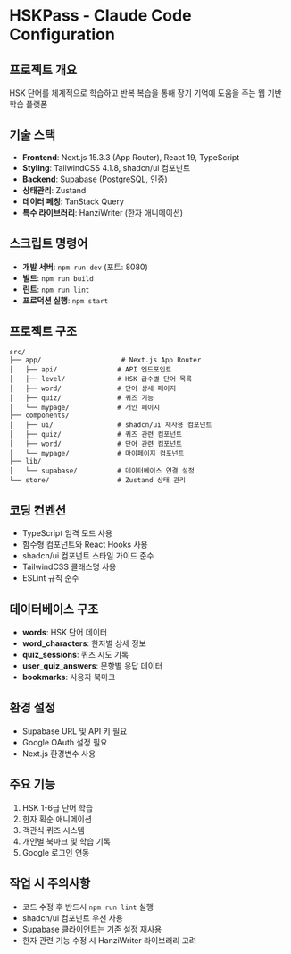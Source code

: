 # HSKPass - Claude Code Configuration

## 프로젝트 개요

HSK 단어를 체계적으로 학습하고 반복 복습을 통해 장기 기억에 도움을 주는 웹 기반 학습 플랫폼

## 기술 스택

- **Frontend**: Next.js 15.3.3 (App Router), React 19, TypeScript
- **Styling**: TailwindCSS 4.1.8, shadcn/ui 컴포넌트
- **Backend**: Supabase (PostgreSQL, 인증)
- **상태관리**: Zustand
- **데이터 페칭**: TanStack Query
- **특수 라이브러리**: HanziWriter (한자 애니메이션)

## 스크립트 명령어

- **개발 서버**: `npm run dev` (포트: 8080)
- **빌드**: `npm run build`
- **린트**: `npm run lint`
- **프로덕션 실행**: `npm start`

## 프로젝트 구조

```
src/
├── app/                    # Next.js App Router
│   ├── api/               # API 엔드포인트
│   ├── level/             # HSK 급수별 단어 목록
│   ├── word/              # 단어 상세 페이지
│   ├── quiz/              # 퀴즈 기능
│   └── mypage/            # 개인 페이지
├── components/
│   ├── ui/                # shadcn/ui 재사용 컴포넌트
│   ├── quiz/              # 퀴즈 관련 컴포넌트
│   ├── word/              # 단어 관련 컴포넌트
│   └── mypage/            # 마이페이지 컴포넌트
├── lib/
│   └── supabase/          # 데이터베이스 연결 설정
└── store/                 # Zustand 상태 관리
```

## 코딩 컨벤션

- TypeScript 엄격 모드 사용
- 함수형 컴포넌트와 React Hooks 사용
- shadcn/ui 컴포넌트 스타일 가이드 준수
- TailwindCSS 클래스명 사용
- ESLint 규칙 준수

## 데이터베이스 구조

- **words**: HSK 단어 데이터
- **word_characters**: 한자별 상세 정보
- **quiz_sessions**: 퀴즈 시도 기록
- **user_quiz_answers**: 문항별 응답 데이터
- **bookmarks**: 사용자 북마크

## 환경 설정

- Supabase URL 및 API 키 필요
- Google OAuth 설정 필요
- Next.js 환경변수 사용

## 주요 기능

1. HSK 1-6급 단어 학습
2. 한자 획순 애니메이션
3. 객관식 퀴즈 시스템
4. 개인별 북마크 및 학습 기록
5. Google 로그인 연동

## 작업 시 주의사항

- 코드 수정 후 반드시 `npm run lint` 실행
- shadcn/ui 컴포넌트 우선 사용
- Supabase 클라이언트는 기존 설정 재사용
- 한자 관련 기능 수정 시 HanziWriter 라이브러리 고려
